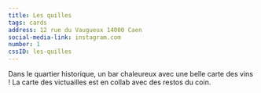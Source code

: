 ```yaml
---
title: Les quilles
tags: cards
address: 12 rue du Vaugueux 14000 Caen
social-media-link: instagram.com
number: 1
cssID: les-quilles
---
```


Dans le quartier historique, un bar chaleureux avec une belle carte des vins ! La carte des victuailles est en collab avec des restos du coin.
